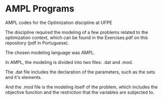 # AMPL Programs
AMPL codes for the Optimization discipline at UFPE

The discipline required the modeling of a few problems related to the optimization context, which can be found in the Exercises.pdf on this repository (pdf in Portuguese).

The chosen modeling language was AMPL.

In AMPL, the modeling is divided into two files: .dat and .mod.

The .dat file includes the declaration of the parameters, such as the sets and it's elements.

And the .mod file is the modeling itself of the problem, which includes the objective function and the restriction that the variables are subjected to.
